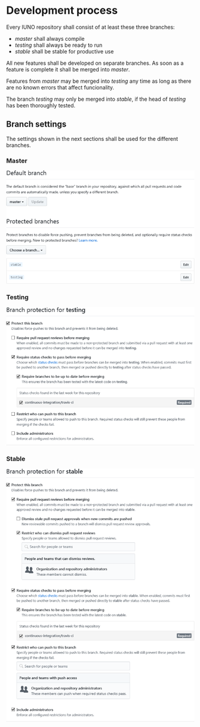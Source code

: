 # Development process
Every IUNO repository shall consist of at least these three branches:
* *master* shall always compile
* *testing* shall always be ready to run
* *stable* shall be stable for productive use

All new features shall be developed on separate branches. As soon as a feature is complete it shall be merged into *master*.

Features from *master* may be merged into *testing* any time as long as there are no known errors that affect funcionality.

The branch *testing* may only be merged into *stable*, if the head of *testing* has been thoroughly tested.

## Branch settings
The settings shown in the next sections shall be used for the different branches.

### Master
![IUNO Branches](IUNO-Branches.PNG)

### Testing
![IUNO Branches](IUNO-Testing.PNG)

### Stable
![IUNO Branches](IUNO-Stable.PNG)
